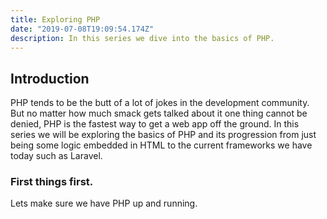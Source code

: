 ```yaml
---
title: Exploring PHP
date: "2019-07-08T19:09:54.174Z"
description: In this series we dive into the basics of PHP.
---
```


## Introduction

PHP tends to be the butt of a lot of jokes in the development community. But no matter how much smack gets talked about it
one thing cannot be denied, PHP is the fastest way to get a web app off the ground. In this series we will be exploring the
basics of PHP and its progression from just being some logic embedded in HTML to the current frameworks we have today such
as Laravel.

### First things first.

Lets make sure we have PHP up and running.

<!-- Running PHP with docker -->

<!-- Getting a simple hello world -->
